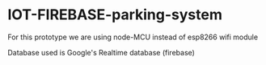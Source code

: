 # IOT-FIREBASE-parking-system

For this prototype we are using node-MCU instead of esp8266 wifi module

Database used is Google's Realtime database (firebase)
